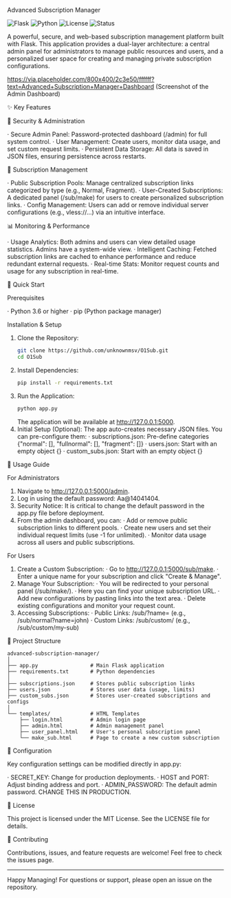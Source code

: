 Advanced Subscription Manager

![Flask](https://img.shields.io/badge/Flask-2.3.x-lightgrey?style=for-the-badge&logo=flask)
![Python](https://img.shields.io/badge/Python-3.6%2B-blue?style=for-the-badge&logo=python)
![License](https://img.shields.io/badge/License-Apache%202.0-green?style=for-the-badge)
![Status](https://img.shields.io/badge/Status-Production%20Ready-success?style=for-the-badge)

A powerful, secure, and web-based subscription management platform built with Flask. This application provides a dual-layer architecture: a central admin panel for administrators to manage public resources and users, and a personalized user space for creating and managing private subscription configurations.

https://via.placeholder.com/800x400/2c3e50/ffffff?text=Advanced+Subscription+Manager+Dashboard (Screenshot of the Admin Dashboard)

✨ Key Features

🔐 Security & Administration

· Secure Admin Panel: Password-protected dashboard (/admin) for full system control.
· User Management: Create users, monitor data usage, and set custom request limits.
· Persistent Data Storage: All data is saved in JSON files, ensuring persistence across restarts.

🔗 Subscription Management

· Public Subscription Pools: Manage centralized subscription links categorized by type (e.g., Normal, Fragment).
· User-Created Subscriptions: A dedicated panel (/sub/make) for users to create personalized subscription links.
· Config Management: Users can add or remove individual server configurations (e.g., vless://...) via an intuitive interface.

📊 Monitoring & Performance

· Usage Analytics: Both admins and users can view detailed usage statistics. Admins have a system-wide view.
· Intelligent Caching: Fetched subscription links are cached to enhance performance and reduce redundant external requests.
· Real-time Stats: Monitor request counts and usage for any subscription in real-time.

🚀 Quick Start

Prerequisites

· Python 3.6 or higher
· pip (Python package manager)

Installation & Setup

1. Clone the Repository:
   ```bash
   git clone https://github.com/unknownmsv/O1Sub.git
   cd O1Sub
   ```
2. Install Dependencies:
   ```bash
   pip install -r requirements.txt
   ```
3. Run the Application:
   ```bash
   python app.py
   ```
   The application will be available at http://127.0.0.1:5000.
4. Initial Setup (Optional): The app auto-creates necessary JSON files. You can pre-configure them:
   · subscriptions.json: Pre-define categories {"normal": [], "fullnormal": [], "fragment": []}
   · users.json: Start with an empty object {}
   · custom_subs.json: Start with an empty object {}

📖 Usage Guide

For Administrators

1. Navigate to http://127.0.0.1:5000/admin.
2. Log in using the default password: Aa@14041404.
3. Security Notice: It is critical to change the default password in the app.py file before deployment.
4. From the admin dashboard, you can:
   · Add or remove public subscription links to different pools.
   · Create new users and set their individual request limits (use -1 for unlimited).
   · Monitor data usage across all users and public subscriptions.

For Users

1. Create a Custom Subscription:
   · Go to http://127.0.0.1:5000/sub/make.
   · Enter a unique name for your subscription and click "Create & Manage".
2. Manage Your Subscription:
   · You will be redirected to your personal panel (/sub/make/<your-sub-name>).
   · Here you can find your unique subscription URL.
   · Add new configurations by pasting links into the text area.
   · Delete existing configurations and monitor your request count.
3. Accessing Subscriptions:
   · Public Links: /sub/<type>?name=<username> (e.g., /sub/normal?name=john)
   · Custom Links: /sub/custom/<sub-name> (e.g., /sub/custom/my-sub)

📂 Project Structure

```
advanced-subscription-manager/
│
├── app.py                 # Main Flask application
├── requirements.txt       # Python dependencies
│
├── subscriptions.json     # Stores public subscription links
├── users.json             # Stores user data (usage, limits)
├── custom_subs.json       # Stores user-created subscriptions and configs
│
└── templates/             # HTML Templates
    ├── login.html         # Admin login page
    ├── admin.html         # Admin management panel
    ├── user_panel.html    # User's personal subscription panel
    └── make_sub.html      # Page to create a new custom subscription
```

🔧 Configuration

Key configuration settings can be modified directly in app.py:

· SECRET_KEY: Change for production deployments.
· HOST and PORT: Adjust binding address and port.
· ADMIN_PASSWORD: The default admin password. CHANGE THIS IN PRODUCTION.

📜 License

This project is licensed under the MIT License. See the LICENSE file for details.

🤝 Contributing

Contributions, issues, and feature requests are welcome! Feel free to check the issues page.

---

Happy Managing! For questions or support, please open an issue on the repository.
